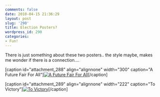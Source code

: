 ```yaml
---
comments: false
date: 2010-04-15 21:36:29
layout: post
slug: '290'
title: Election Posters?
wordpress_id: 290
categories:
- Fun!
---
```


There is just something about these two posters.. the style maybe, makes me wonder if there is a connection....

[caption id="attachment_288" align="alignnone" width="300" caption="A Future Fair For All"][![A Future Fair For All](http://www.jamesandclare.net/wp-content/uploads/2010/04/picture1-300x247.png)](http://jamesjefferies.com/wordpress/wp-content/uploads/2010/04/picture1.png)[/caption]

[caption id="attachment_289" align="alignnone" width="222" caption="To Victory"][![To Victory](http://www.jamesandclare.net/wp-content/uploads/2010/04/picture2-222x300.png)](http://jamesjefferies.com/wordpress/wp-content/uploads/2010/04/picture2.png)[/caption]

